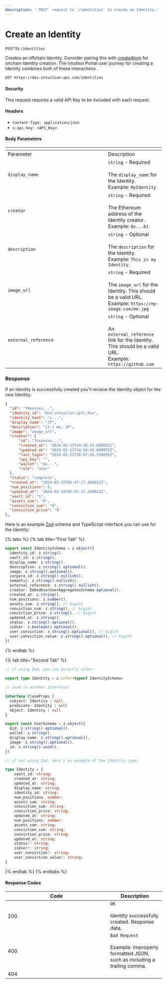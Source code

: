 ```yaml
---
description: '`POST` request to `/identities` to create an Identity.'
---
```


# Create an Identity

`POST` to `/identities`

Creates an offchain Identity. Consider pairing this with [createAtom](../../contract-interactions/createatom.md) for onchain Identity creation. The Intuition Portal user journey for creating a Identity combines both of these interactions.

```bash
GET https://dev.intuition-api.com/identities
```

#### Security <a href="#security" id="security"></a>

This request requires a valid API Key to be included with each request.

#### Headers <a href="#headers" id="headers"></a>

* `Content-Type: application/json`
* `x-api-key: <API_Key>`

#### Body Parameters <a href="#body-parameters" id="body-parameters"></a>

<table data-header-hidden><thead><tr><th width="307"></th><th></th></tr></thead><tbody><tr><td>Parameter</td><td>Description</td></tr><tr><td><code>display_name</code></td><td><code>string</code> - Required <br><br>The <code>display_name</code> for the Identity.<br>Example: <code>MyIdentity</code></td></tr><tr><td><code>creator</code></td><td><code>string</code> - Required <br><br>The Ethereum address of the Identity creator. <br>Example: <code>0x...81</code></td></tr><tr><td><code>description</code></td><td><code>string</code> - Optional <br><br>The <code>description</code> for the Identity.<br>Example: <code>This is my Identity.</code></td></tr><tr><td><code>image_url</code></td><td><code>string</code> - Required <br><br>The <code>image_url</code> for the Identity. This should be a valid URL.<br>Example: <code>https://my-image.com/me.jpg</code></td></tr><tr><td><code>external_reference</code></td><td><code>string</code> - Optional<br><br>An <code>external_reference</code> link for the Identity. This should be a valid URL.<br>Example: <code>https://github.com</code></td></tr></tbody></table>

### Response <a href="#response" id="response"></a>

If an Identity is successfully created you'll receive the Identity object for the new Identity.

```json
{
  "id": "f9xxxxxx...",
  "identity_id": "did:intuition:ipfs:Xxx",
  "identity_hash": "x...",
  "display_name": "JP",
  "description": "It's me, JP",
  "image": "image_url",
  "creator": {
      "id": "7xxxxxxx...",
      "created_at": "2024-02-13T14:58:43.809055Z",
      "updated_at": "2024-02-13T14:58:43.809055Z",
      "last_login": "2024-02-21T18:47:26.556035Z",
      "api_key": "",
      "wallet": "0x...",
      "role": "User"
  },
  "status": "complete",
  "created_at": "2024-02-15T05:47:17.289011Z",
  "num_positions": 0,
  "updated_at": "2024-02-15T05:47:17.289011Z",
  "vault_id": "1",
  "assets_sum": "0",
  "conviction_sum": "0",
  "conviction_price": "0"
},
```

Here is an example [Zod](https://zod.dev/) schema and TypeScript interface you can use for the Identity:

{% tabs %}
{% tab title="First Tab" %}
```typescript
export const IdentitySchema = z.object({
  identity_id: z.string(),
  vault_id: z.string(),
  display_name: z.string(),
  description: z.string().optional(),
  image: z.string().optional(),
  corpora_id: z.string().nullish(),
  semantic: z.string().nullish(),
  external_reference: z.string().nullish(),
  creator: EmbedUserUserAggregatesSchema.optional(),
  created_at: z.string(),
  num_positions: z.number(),
  assets_sum: z.string(), // bigint
  conviction_sum: z.string(), // bigint
  conviction_price: z.string(), // bigint
  updated_at: z.string(),
  status: z.string().optional(),
  isUser: z.boolean().optional(),
  user_conviction: z.string().optional(), // bigint
  user_conviction_value: z.string().optional(), // bigint
})
```
{% endtab %}

{% tab title="Second Tab" %}
```typescript
// if using Zod, you can directly infer:
 
export type Identity = z.infer<typeof IdentitySchema>

// used in another interface:

interface ClaimProps {
  subject: Identity | null
  predicate: Identity | null
  object: Identity | null
}

export const UserSchema = z.object({
  did: z.string().optional(),
  wallet: z.string(),
  display_name: z.string().optional(),
  image: z.string().optional(),
  id: z.string().uuid(),
})

// if not using Zod, here's an example of the Identity type:

type Identity = {
    vault_id: string;
    created_at: string;
    updated_at: string;
    display_name: string;
    identity_id: string;
    num_positions: number;
    assets_sum: string;
    conviction_sum: string;
    conviction_price: string;
    updated_at: string;
    num_positions: number;
    assets_sum: string;
    conviction_sum: string;
    conviction_price: string;
    updated_at: string;
    status?: string;
    isUser?: string;
    user_conviction?: string;
    user_conviction_value?: string;
}

```
{% endtab %}
{% endtabs %}

#### Response Codes <a href="#response" id="response"></a>

<table><thead><tr><th width="314">Code</th><th>Description</th></tr></thead><tbody><tr><td>200</td><td><code>OK</code><br><br>Identity successfully created. Response data.</td></tr><tr><td>400</td><td><code>Bad Request</code><br><br>Example: Improperly formatted JSON, such as including a trailing comma.</td></tr><tr><td>404</td><td></td></tr></tbody></table>
